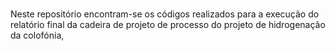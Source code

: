 # 

Neste repositório encontram-se os códigos realizados para a execução do relatório final da cadeira de projeto de processo do projeto de hidrogenação da colofónia,
